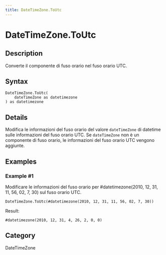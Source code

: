 ```yaml
---
title: DateTimeZone.ToUtc
---
```


# DateTimeZone.ToUtc


## Description

Converte il componente di fuso orario nel fuso orario UTC.


## Syntax

```powerquery
DateTimeZone.ToUtc(
    dateTimeZone as datetimezone
) as datetimezone
```


## Details

Modifica le informazioni del fuso orario del valore <code>dateTimeZone</code> di datetime sulle informazioni del fuso orario UTC.    Se <code>dateTimeZone</code> non è un componente di fuso orario, le informazioni del fuso orario UTC vengono aggiunte.


## Examples

### Example #1 
Modificare le informazioni del fuso orario per #datetimezone(2010, 12, 31, 11, 56, 02, 7, 30) sul fuso orario UTC.
```powerquery
DateTimeZone.ToUtc(#datetimezone(2010, 12, 31, 11, 56, 02, 7, 30))
```

Result: 
```powerquery
#datetimezone(2010, 12, 31, 4, 26, 2, 0, 0)
```




## Category
DateTimeZone
